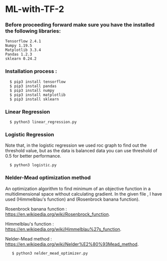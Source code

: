 # ML-with-TF-2

### Before proceeding forward make sure you have the installed the following libraries:

    Tensorflow 2.4.1
    Numpy 1.19.5
    Matplotlib 3.3.4
    Pandas 1.2.3
    sklearn 0.24.2
    
###  Installation process :     
  
      $ pip3 install tensorflow
      $ pip3 install pandas
      $ pip3 install numpy
      $ pip3 install matplotlib
      $ pip3 install sklearn
      
### Linear Regression  
      $ python3 linear_regression.py
### Logistic Regression      
  Note that, in the logistic regression we used roc graph to find out the threshold value, but as the 
  data is balanced data you can use threshold of 0.5 for better performance.
      
      $ python3 logistic.py
### Nelder-Mead optimization method
   An optimization algorithm to find minimum of an objective function in a multidimensional space without calculating gradient.
   In the given file , I have used (Himmelblau's function) and (Rosenbrock banana function).
   
   Rosenbrock banana function : https://en.wikipedia.org/wiki/Rosenbrock_function.
   
   Himmelblau's function : https://en.wikipedia.org/wiki/Himmelblau%27s_function.
   
   Nelder-Mead method : https://en.wikipedia.org/wiki/Nelder%E2%80%93Mead_method.
        
       $ python3 nelder_mead_optimizer.py

